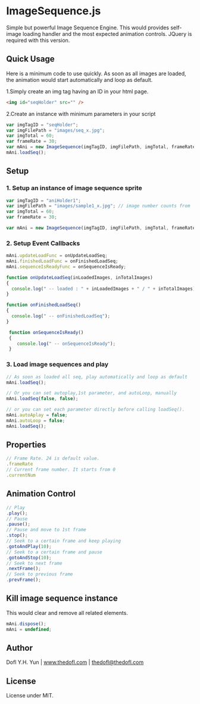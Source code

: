 ImageSequence.js
==================

Simple but powerful Image Sequence Engine. This would provides self-image loading handler and the most expected animation controls. JQuery is required with this version.


Quick Usage
-----------
Here is a minimum code to use quickly. As soon as all images are loaded, the animation would start automatically and loop as default.

1.Simply create an img tag having an ID in your html page.
```html
<img id="seqHolder" src="" />
```

2.Create an instance with minimum parameters in your script
```javascript
var imgTagID = "seqHolder";
var imgFilePath = "images/seq_x.jpg";
var imgTotal = 60;
var frameRate = 30;
var mAni = new ImageSequence(imgTagID, imgFilePath, imgTotal, frameRate);
mAni.loadSeq();
```


Setup
---------------

### 1. Setup an instance of image sequence sprite
```javascript
var imgTagID = "aniHolder1";
var imgFilePath = "images/sample1_x.jpg"; // image number counts from '0'
var imgTotal = 60;
var frameRate = 30;

var mAni = new ImageSequence(imgTagID, imgFilePath, imgTotal, frameRate);
```

### 2. Setup Event Callbacks
```javascript 
mAni.updateLoadFunc = onUpdateLoadSeq;
mAni.finishedLoadFunc = onFinishedLoadSeq;
mAni.sequenceIsReadyFunc = onSequenceIsReady;

function onUpdateLoadSeq(inLoadedImages, inTotalImages)
{
  console.log(" -- loaded : " + inLoadedImages + " / " + inTotalImages);
}

function onFinishedLoadSeq()
{
  console.log(" -- onFinishedLoadSeq");
}

 function onSequenceIsReady()
 {
    console.log(" -- onSequenceIsReady");
 }
```

### 3. Load image sequences and play
```javascript 
// As soon as loaded all seq, play automatically and loop as default
mAni.loadSeq();

// Or you can set autoplay,1st parameter, and autoLoop, manually
mAni.loadSeq(false, false);

// or you can set each parameter directly before calling loadSeq().
mAni.autoAplay = false;
mAni.autoLoop = false;
mAni.loadSeq();
```

Properties
-----------------
```javascript
// Frame Rate. 24 is default value.
.frameRate
// Current frame number. It starts from 0
.currentNum
```

Animation Control
-----------------

```javascript
// Play
.play();
// Pause
.pause();
// Pause and move to 1st frame
.stop();
// Seek to a certain frame and keep playing
.gotoAndPlay(10);
// Seek to a certain frame and pause
.gotoAndStop(10);
// Seek to next frame
.nextFrame();
// Seek to previous frame
.prevFrame();
```



Kill image sequence instance
-----------------
This would clear and remove all related elements. 
```javascript
mAni.dispose();
mAni = undefined;
```






Author
---------------
Dofl Y.H. Yun | www.thedofl.com | thedofl@thedofl.com



License
---------------
License under MIT.
